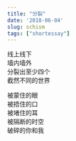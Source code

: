 ```yaml
---
title: "分裂"
date: '2018-06-04'
slug: schism
tags: ["shortessay"]
---
```


线上线下  
墙内墙外  
分裂出至少四个  
截然不同的世界  

被蒙住的眼  
被捂住的口  
被堵住的耳   
被隔断的时空  
破碎的你和我   
